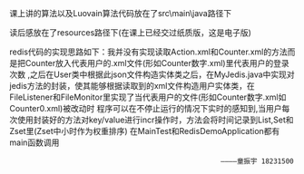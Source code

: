 课上讲的算法以及Luovain算法代码放在了src\main\java路径下

读后感放在了resources路径下(在课上已经交过纸质版，这是电子版)


redis代码的实现思路如下：我并没有实现读取Action.xml和Counter.xml的方法而是把Counter放入代表用户的.xml文件(形如Counter数字.xml)里代表用户的登录次数
,之后在User类中根据此json文件构造实体类之后，在MyJedis.java中实现对jedis方法的封装，使其能够根据读取到的xml文件构造用户实体类，在FileListener和FileMonitor里实现了当代表用户的文件(形如Counter数字.xml如Counter0.xml)被改动时
程序可以在不停止运行的情况下实时的感知到,当用户每次使用封装好的方法对key/value进行incr操作时，方法会将时间记录到List,Set和Zset里(Zset中小时作为权重排序)
在MainTest和RedisDemoApplication都有main函数调用


                                                        ————童振宇 18231500
